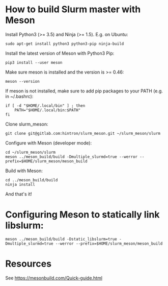 How to build Slurm master with Meson
=====================================

Install Python3 (>= 3.5) and Ninja (>= 1.5). E.g. on Ubuntu:

    sudo apt-get install python3 python3-pip ninja-build

Install the latest version of Meson with Python3 Pip:

    pip3 install --user meson

Make sure meson is installed and the version is >= 0.46:

    meson --version

If meson is not installed, make sure to add pip packages to your PATH (e.g. in ~/.bashrc):

    if [ -d "$HOME/.local/bin" ] ; then
        PATH="$HOME/.local/bin:$PATH"
    fi

Clone slurm_meson:

    git clone git@gitlab.com:hintron/slurm_meson.git ~/slurm_meson/slurm

Configure with Meson (developer mode):

    cd ~/slurm_meson/slurm
    meson ../meson_build/build -Dmultiple_slurmd=true --werror --prefix=$HOME/slurm_meson/meson_build

Build with Meson:

    cd ../meson_build/build
    ninja install

And that's it!

Configuring Meson to statically link libslurm:
=====================================================

    meson ../meson_build/build -Dstatic_libslurm=true -Dmultiple_slurmd=true --werror --prefix=$HOME/slurm_meson/meson_build


Resources
=============

See https://mesonbuild.com/Quick-guide.html